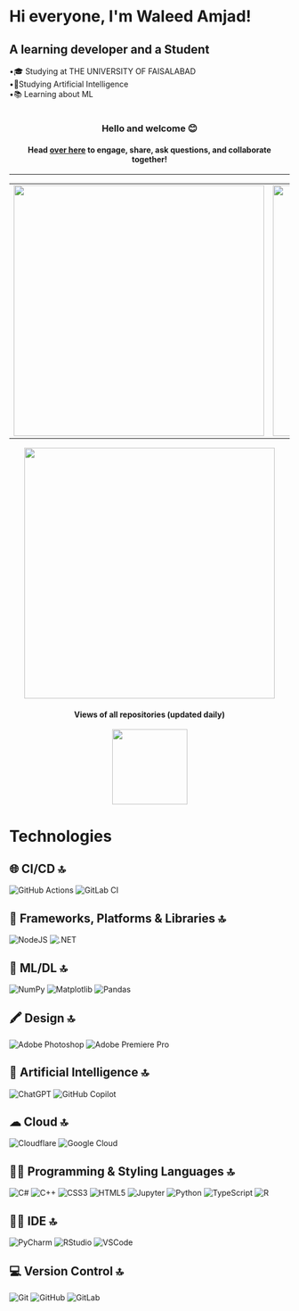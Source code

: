 # Hi everyone, I'm Waleed Amjad!
## A learning developer and a Student
•🎓 Studying at THE UNIVERSITY OF FAISALABAD  
•🤖Studying Artificial Intelligence  
•📚 Learning about ML  

<!--- [![Visitors](https://visitor-badge.glitch.me/badge?page_id=waleed-Amjad.visitor-badge)](https://github.com/waleed-Amjad) -->
<img width="0em" src="https://visitor-badge.glitch.me/badge?page_id=waleed-Amjad.visitor-badge" />

<h3 align="center">
	Hello and welcome 😊
</h3>

<h4 align="center">
	Head <a href="https://github.com/waleed-Amjad/waleed-Amjad/discussions/31">over here</a> to engage, share, ask questions, and collaborate together!
</h4>
<hr>

<!-- GitHub Stats & Most Used Languages Side by Side -->
<p align="center">
  <table>
    <tr>
      <td>
        <img width="450em" src="https://github-readme-stats.vercel.app/api?username=waleed-Amjad&show_icons=true&include_all_commits=true&count_private=true&hide_border=true&theme=dark" />
      </td>
      <td>
        <img width="450em" src="https://github-readme-stats.vercel.app/api/top-langs/?username=waleed-Amjad&layout=compact&custom_title=Most%20Used%20Languages&langs_count=10&include_all_commits=true&hide_progress=false&hide_border=true&theme=dark"/>
      </td>
    </tr>
  </table>
</p>

<!-- GitHub Streak -->
<p align="center">
	<img width="450em" src="https://github-readme-streak-stats.herokuapp.com/?user=waleed-Amjad&include_all_commits=true&hide_border=true&theme=dark"/>
</p>

<!-- Profile Views -->
<h4 align="center">Views of all repositories (updated daily)</h4>
<p align="center">
	<a href="https://github.com/waleed-Amjad/my_github_profile_views_counter">
		<img width="135em" src="https://github.com/waleed-Amjad/my_github_profile_views_counter/blob/master/svg/profile/badge.svg">
	</a>
</p>

# Technologies

## 🌐 CI/CD 🔝
![GitHub Actions](https://img.shields.io/badge/github%20actions-%232671E5.svg?style=for-the-badge&logo=githubactions&logoColor=white)
![GitLab CI](https://img.shields.io/badge/gitlab%20ci-%23181717.svg?style=for-the-badge&logo=gitlab&logoColor=white)  

## 🚀 Frameworks, Platforms & Libraries 🔝
![NodeJS](https://img.shields.io/badge/node.js-6DA55F?style=for-the-badge&logo=node.js&logoColor=white)
![.NET](https://img.shields.io/badge/.NET-512BD4?style=for-the-badge&logo=dotnet&logoColor=white)  

## 🚀 ML/DL 🔝
![NumPy](https://img.shields.io/badge/numpy-%23013243.svg?style=for-the-badge&logo=numpy&logoColor=white)
![Matplotlib](https://badgen.net/badge/matplotlib/MATPLOTLIB?label=&color=black&labelColor=black&icon=https://upload.wikimedia.org/wikipedia/commons/0/01/Created_with_Matplotlib-logo.svg)
![Pandas](https://img.shields.io/badge/pandas-%23150458.svg?style=for-the-badge&logo=pandas&logoColor=white)  

## 🖍 Design 🔝
![Adobe Photoshop](https://img.shields.io/badge/Adobe%20Photoshop-31A8FF?style=for-the-badge&logo=Adobe%20Photoshop&logoColor=black)
![Adobe Premiere Pro](https://img.shields.io/badge/Adobe%20Premiere%20Pro-9999FF?style=for-the-badge&logo=Adobe%20Premiere%20Pro&logoColor=white)  

## 🤖 Artificial Intelligence 🔝
![ChatGPT](https://img.shields.io/badge/ChatGPT-74aa9c?style=for-the-badge&logo=openai&logoColor=white)
![GitHub Copilot](https://img.shields.io/badge/github%20copilot-000000?style=for-the-badge&logo=githubcopilot&logoColor=white)  

## ☁ Cloud 🔝
![Cloudflare](https://img.shields.io/badge/Cloudflare-F38020?style=for-the-badge&logo=Cloudflare&logoColor=white)
![Google Cloud](https://img.shields.io/badge/Google_Cloud-4285F4?style=for-the-badge&logo=google-cloud&logoColor=white)  

## 👩‍💻 Programming & Styling Languages 🔝
![C#](https://img.shields.io/badge/c%23-%23239120.svg?style=for-the-badge&logo=c-sharp&logoColor=white)
![C++](https://img.shields.io/badge/c++-%2300599C.svg?style=for-the-badge&logo=c%2B%2B&logoColor=white)
![CSS3](https://img.shields.io/badge/css3-%231572B6.svg?style=for-the-badge&logo=css3&logoColor=white)
![HTML5](https://img.shields.io/badge/html5-%23E34F26.svg?style=for-the-badge&logo=html5&logoColor=white)
![Jupyter](https://img.shields.io/badge/Jupyter-F37626?style=for-the-badge&logo=jupyter&logoColor=white)
![Python](https://img.shields.io/badge/python-3670A0?style=for-the-badge&logo=python&logoColor=ffdd54)
![TypeScript](https://img.shields.io/badge/typescript-%23007ACC.svg?style=for-the-badge&logo=typescript&logoColor=white)
![R](https://img.shields.io/badge/R-276DC3?style=for-the-badge&logo=r&logoColor=white)  

## 👩‍💻 IDE 🔝
![PyCharm](https://img.shields.io/badge/PyCharm-000000.svg?&style=for-the-badge&logo=PyCharm&logoColor=white)
![RStudio](https://img.shields.io/badge/RStudio-75AADB?style=for-the-badge&logo=RStudio&logoColor=white)
![VSCode](https://img.shields.io/badge/VSCode-0078D4?style=for-the-badge&logo=visual%20studio%20code&logoColor=white)  

## 💻 Version Control 🔝
![Git](https://img.shields.io/badge/Git-F05032?style=for-the-badge&logo=git&logoColor=white)
![GitHub](https://img.shields.io/badge/GitHub-181717?style=for-the-badge&logo=github&logoColor=white)
![GitLab](https://img.shields.io/badge/gitlab-%23181717.svg?style=for-the-badge&logo=gitlab&logoColor=white)  
